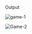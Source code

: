 
Output

![game-1](https://user-images.githubusercontent.com/94215012/143077097-9ded8e87-7e21-48b4-b207-05bdaf977ca4.png)



![Game-2](https://user-images.githubusercontent.com/94215012/143077117-92e70509-bffd-44f1-b441-365fe5f8f2d1.png)
